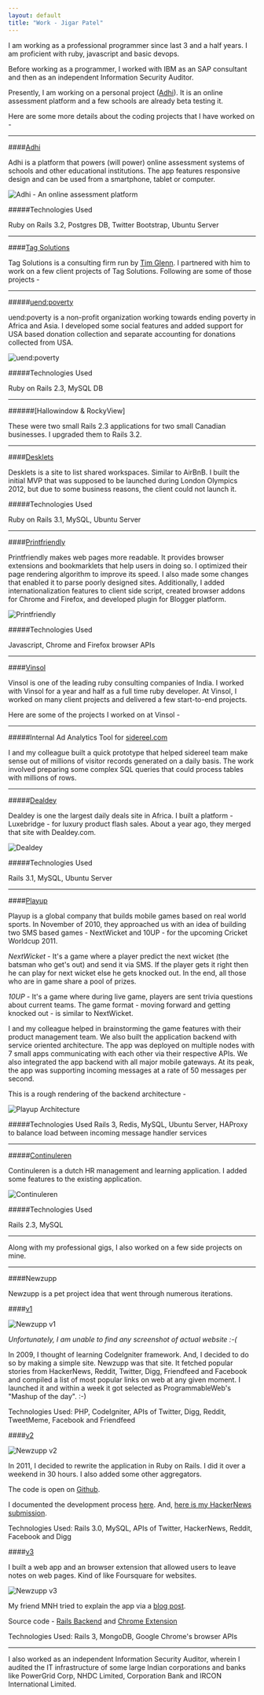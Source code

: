 ```yaml
---
layout: default
title: "Work - Jigar Patel"
---
```


I am working as a professional programmer since last 3 and a half years.
I am proficient with ruby, javascript and basic devops.

Before working as a programmer, I worked with IBM as an SAP consultant
and then as an independent Information Security Auditor.

Presently, I am working on a personal project ([Adhi](http://adhi.in)). It is an online assessment platform and 
a few schools are already beta testing it.

Here are some more details about the coding projects that I have worked
on -

------------

####[Adhi](http://adhi.in)

Adhi is a platform that powers (will power) online assessment systems of
schools and other educational institutions. The app features responsive
design and can be used from a smartphone, tablet or computer.

![Adhi - An online assessment platform](/images/work/adhi.png)

#####Technologies Used

Ruby on Rails 3.2, Postgres DB, Twitter Bootstrap, Ubuntu Server

-------------

####[Tag Solutions](http://tag.ca)

Tag Solutions is a consulting firm run by [Tim
Glenn](http://www.linkedin.com/pub/tim-glen/11/230/a90). I partnered
with him to work on a few client projects of Tag Solutions. Following
are some of those projects -

-------------

#####[uend:poverty](http://uend.org)

uend:poverty is a non-profit organization working towards ending poverty
in Africa and Asia. I developed some social features and added support
for USA based donation collection and separate accounting for donations
collected from USA.

![uend:poverty](/images/work/uend.png)

#####Technologies Used

Ruby on Rails 2.3, MySQL DB

--------------------

######[Hallowindow & RockyView]

These were two small Rails 2.3 applications for two small Canadian
businesses. I upgraded them to Rails 3.2.

----------------

####[Desklets](http://desklets.com/)

Desklets is a site to list shared workspaces. Similar to AirBnB. I built
the initial MVP that was supposed to be launched during London Olympics
2012, but due to some business reasons, the client could not launch it.

#####Technologies Used

Ruby on Rails 3.1, MySQL, Ubuntu Server

------------------

####[Printfriendly](http://Printfriendly.com)

Printfriendly makes web pages more readable. It provides browser
extensions and bookmarklets that help users in doing so. I optimized
their page rendering algorithm to improve its speed. I also made some
changes that enabled it to parse poorly designed sites. Additionally, I added
internationalization features to client side script, created browser addons
for Chrome and Firefox, and developed plugin for Blogger platform.

![Printfriendly](/images/work/printfriendly.jpg)

#####Technologies Used

Javascript, Chrome and Firefox browser APIs

--------------------

####[Vinsol](http://vinsol.com)

Vinsol is one of the leading ruby consulting companies of India. I
worked with Vinsol for a year and half as a full time ruby developer. At
Vinsol, I worked on many client projects and delivered a few start-to-end
projects.

Here are some of the projects I worked on at Vinsol -

--------------------

#####Internal Ad Analytics Tool for [sidereel.com](http://sidereel.com)

I and my colleague built a quick prototype that helped sidereel team
make sense out of millions of visitor records generated on a daily
basis. The work involved preparing some complex SQL queries that could
process tables with millions of rows.

-------------------

#####[Dealdey](http://dealdey.com)

Dealdey is one the largest daily deals site in Africa. I built a
platform - Luxebridge - for luxury product flash sales. About a year
ago, they merged that site with Dealdey.com.

![Dealdey](/images/work/dealdey.png)

#####Technologies Used

Rails 3.1, MySQL, Ubuntu Server

--------------------

####[Playup](http://playupindia.com)

Playup is a global company that builds mobile games based on real world
sports. In November of 2010, they approached us with an idea of building
two SMS based games - NextWicket and 10UP - for the upcoming Cricket Worldcup 2011.

*NextWicket* - It's a game where a player predict the next wicket (the
batsman who get's out) and send it via SMS. If the player gets it
right then he can play for next wicket else he gets knocked out. In the
end, all those who are in game share a pool of prizes.

*10UP* - It's a game where during live game, players are sent trivia
questions about current teams. The game format - moving forward and
getting knocked out - is similar to NextWicket.

I and my colleague helped in brainstorming the game features with their product
management team. We also built the application backend with service
oriented architecture. The app was deployed on multiple nodes with 7
small apps communicating with each other via their respective APIs. We
also integrated the app backend with all major mobile gateways. At its
peak, the app was supporting incoming messages at a rate of 50 messages
per second.

This is a rough rendering of the backend architecture -

![Playup Architecture](/images/work/playup.png)

#####Technologies Used
Rails 3, Redis, MySQL, Ubuntu Server, HAProxy to balance load between
incoming message handler services

-----------------------

#####[Continuleren](http://continuleren.nl)

Continuleren is a dutch HR management and learning application. I added
some features to the existing application. 

![Continuleren](/images/work/continuleren.png)

#####Technologies Used

Rails 2.3, MySQL

--------------------

Along with my professional gigs, I also worked on a few side projects on
mine.

--------------------

####Newzupp

Newzupp is a pet project idea that went through numerous iterations.

####[v1](http://www.programmableweb.com/mashup/newzupp)

![Newzupp v1](/images/work/newzuppv1.png)

_Unfortunately, I am unable to find any screenshot of actual website
:-(_

In 2009, I thought of learning CodeIgniter framework. And, I decided to
do so by making a simple site. Newzupp was that site. It fetched popular
stories from HackerNews, Reddit, Twitter, Digg, Friendfeed and Facebook
and compiled a list of most popular links on web at any given moment. I
launched it and within a week it got selected as ProgrammableWeb's
"Mashup of the day". :-)

Technologies Used: PHP, CodeIgniter, APIs of Twitter, Digg, Reddit,
TweetMeme, Facebook and Friendfeed


####[v2](http://jigarpatel.in/blog/2011/02/28/how-i-built-newzupp-in-30-hours/)

![Newzupp v2](/images/work/newzupp.jpg)

In 2011, I decided to rewrite the application in Ruby on Rails. I did it
over a weekend in 30 hours. I also added some other aggregators.

The code is open on [Github](http://github.com/jagira/newzupp).

I documented the development process
[here](http://jigarpatel.in/blog/2011/02/28/how-i-built-newzupp-in-30-hours/). And, [here is my HackerNews submission](http://news.ycombinator.com/item?id=2271119).

Technologies Used: Rails 3.0, MySQL, APIs of Twitter, HackerNews,
Reddit, Facebook and Digg

####[v3](https://chrome.google.com/webstore/detail/newzupp/anlghlhbnaigodcegjhphedhkejdlgho?hl=en)

I built a web app and an browser extension that allowed users to leave
notes on web pages. Kind of like Foursquare for websites.

![Newzupp v3](/images/work/newzupp_v2.png)

My friend MNH tried to explain the app via a [blog
post](http://nmanne.blogspot.in/2011/06/what-is-newzupp-and-why-is-this-one-app.html).

Source code - [Rails Backend](https://bitbucket.org/jagira/newzupp_v2)
and [Chrome
Extension](https://bitbucket.org/jagira/newzupp_v2_chrome_extension)

Technologies Used: Rails 3, MongoDB, Google Chrome's browser APIs

---------------------------------------------

I also worked as an independent Information Security Auditor, wherein I
audited the IT infrastructure of some large Indian corporations and banks like PowerGrid Corp, NHDC Limited, Corporation Bank and IRCON International Limited.



